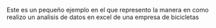 Este es un pequeño ejemplo en el que represento la manera en como realizo un analisis de datos en excel de una empresa de bicicletas 
